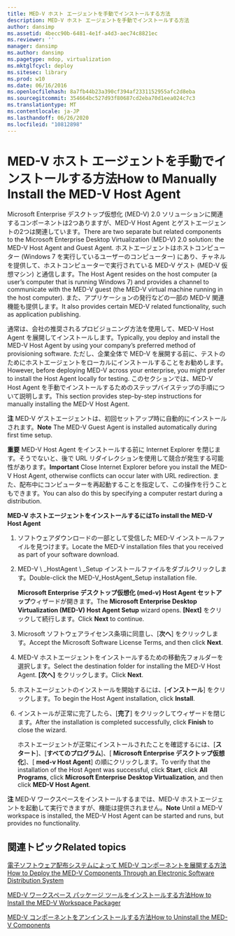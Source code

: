 ```yaml
---
title: MED-V ホスト エージェントを手動でインストールする方法
description: MED-V ホスト エージェントを手動でインストールする方法
author: dansimp
ms.assetid: 4becc90b-6481-4e1f-a4d3-aec74c8821ec
ms.reviewer: ''
manager: dansimp
ms.author: dansimp
ms.pagetype: mdop, virtualization
ms.mktglfcycl: deploy
ms.sitesec: library
ms.prod: w10
ms.date: 06/16/2016
ms.openlocfilehash: 8a7fb44b23a390cf394af2331152955afc2d8eba
ms.sourcegitcommit: 354664bc527d93f80687cd2eba70d1eea024c7c3
ms.translationtype: MT
ms.contentlocale: ja-JP
ms.lasthandoff: 06/26/2020
ms.locfileid: "10812898"
---
```

# <span data-ttu-id="53c09-103">MED-V ホスト エージェントを手動でインストールする方法</span><span class="sxs-lookup"><span data-stu-id="53c09-103">How to Manually Install the MED-V Host Agent</span></span>


<span data-ttu-id="53c09-104">Microsoft Enterprise デスクトップ仮想化 (MED-V) 2.0 ソリューションに関連するコンポーネントは2つありますが、MED-V Host Agent とゲストエージェントの2つは関連しています。</span><span class="sxs-lookup"><span data-stu-id="53c09-104">There are two separate but related components to the Microsoft Enterprise Desktop Virtualization (MED-V) 2.0 solution: the MED-V Host Agent and Guest Agent.</span></span> <span data-ttu-id="53c09-105">ホストエージェントはホストコンピューター (Windows 7 を実行しているユーザーのコンピューター) にあり、チャネルを提供して、ホストコンピューターで実行されている MED-V ゲスト (MED-V 仮想マシン) と通信します。</span><span class="sxs-lookup"><span data-stu-id="53c09-105">The Host Agent resides on the host computer (a user’s computer that is running Windows 7) and provides a channel to communicate with the MED-V guest (the MED-V virtual machine running in the host computer).</span></span> <span data-ttu-id="53c09-106">また、アプリケーションの発行などの一部の MED-V 関連機能も提供します。</span><span class="sxs-lookup"><span data-stu-id="53c09-106">It also provides certain MED-V related functionality, such as application publishing.</span></span>

<span data-ttu-id="53c09-107">通常は、会社の推奨されるプロビジョニング方法を使用して、MED-V Host Agent を展開してインストールします。</span><span class="sxs-lookup"><span data-stu-id="53c09-107">Typically, you deploy and install the MED-V Host Agent by using your company’s preferred method of provisioning software.</span></span> <span data-ttu-id="53c09-108">ただし、企業全体で MED-V を展開する前に、テストのためにホストエージェントをローカルにインストールすることをお勧めします。</span><span class="sxs-lookup"><span data-stu-id="53c09-108">However, before deploying MED-V across your enterprise, you might prefer to install the Host Agent locally for testing.</span></span> <span data-ttu-id="53c09-109">このセクションでは、MED-V Host Agent を手動でインストールするためのステップバイステップの手順について説明します。</span><span class="sxs-lookup"><span data-stu-id="53c09-109">This section provides step-by-step instructions for manually installing the MED-V Host Agent.</span></span>

<span data-ttu-id="53c09-110">**注** MED-V ゲストエージェントは、初回セットアップ時に自動的にインストールされます。</span><span class="sxs-lookup"><span data-stu-id="53c09-110">**Note** The MED-V Guest Agent is installed automatically during first time setup.</span></span>

 

<span data-ttu-id="53c09-111">**重要** MED-V Host Agent をインストールする前に Internet Explorer を閉じます。そうでないと、後で URL リダイレクションを使用して競合が発生する可能性があります。</span><span class="sxs-lookup"><span data-stu-id="53c09-111">**Important** Close Internet Explorer before you install the MED-V Host Agent, otherwise conflicts can occur later with URL redirection.</span></span> <span data-ttu-id="53c09-112">また、配布中にコンピューターを再起動することを指定して、この操作を行うこともできます。</span><span class="sxs-lookup"><span data-stu-id="53c09-112">You can also do this by specifying a computer restart during a distribution.</span></span>

 

**<span data-ttu-id="53c09-113">MED-V ホストエージェントをインストールするには</span><span class="sxs-lookup"><span data-stu-id="53c09-113">To install the MED-V Host Agent</span></span>**

1.  <span data-ttu-id="53c09-114">ソフトウェアダウンロードの一部として受信した MED-V インストールファイルを見つけます。</span><span class="sxs-lookup"><span data-stu-id="53c09-114">Locate the MED-V installation files that you received as part of your software download.</span></span>

2.  <span data-ttu-id="53c09-115">MED-V \ _HostAgent \ _Setup インストールファイルをダブルクリックします。</span><span class="sxs-lookup"><span data-stu-id="53c09-115">Double-click the MED-V\_HostAgent\_Setup installation file.</span></span>

    <span data-ttu-id="53c09-116">**Microsoft Enterprise デスクトップ仮想化 (med-v) Host Agent セットアップ**ウィザードが開きます。</span><span class="sxs-lookup"><span data-stu-id="53c09-116">The **Microsoft Enterprise Desktop Virtualization (MED-V) Host Agent Setup** wizard opens.</span></span> <span data-ttu-id="53c09-117">**[Next]** をクリックして続行します。</span><span class="sxs-lookup"><span data-stu-id="53c09-117">Click **Next** to continue.</span></span>

3.  <span data-ttu-id="53c09-118">Microsoft ソフトウェアライセンス条項に同意し、[**次へ**] をクリックします。</span><span class="sxs-lookup"><span data-stu-id="53c09-118">Accept the Microsoft Software License Terms, and then click **Next**.</span></span>

4.  <span data-ttu-id="53c09-119">MED-V ホストエージェントをインストールするための移動先フォルダーを選択します。</span><span class="sxs-lookup"><span data-stu-id="53c09-119">Select the destination folder for installing the MED-V Host Agent.</span></span> <span data-ttu-id="53c09-120">**[次へ]** をクリックします。</span><span class="sxs-lookup"><span data-stu-id="53c09-120">Click **Next**.</span></span>

5.  <span data-ttu-id="53c09-121">ホストエージェントのインストールを開始するには、[**インストール**] をクリックします。</span><span class="sxs-lookup"><span data-stu-id="53c09-121">To begin the Host Agent installation, click **Install**.</span></span>

6.  <span data-ttu-id="53c09-122">インストールが正常に完了したら、[**完了**] をクリックしてウィザードを閉じます。</span><span class="sxs-lookup"><span data-stu-id="53c09-122">After the installation is completed successfully, click **Finish** to close the wizard.</span></span>

    <span data-ttu-id="53c09-123">ホストエージェントが正常にインストールされたことを確認するには、[**スタート**]、[**すべてのプログラム**]、[ **Microsoft Enterprise デスクトップ仮想化**]、[ **med-v Host Agent**] の順にクリックします。</span><span class="sxs-lookup"><span data-stu-id="53c09-123">To verify that the installation of the Host Agent was successful, click **Start**, click **All Programs**, click **Microsoft Enterprise Desktop Virtualization**, and then click **MED-V Host Agent**.</span></span>

<span data-ttu-id="53c09-124">**注** MED-V ワークスペースをインストールするまでは、MED-V ホストエージェントを起動して実行できますが、機能は提供されません。</span><span class="sxs-lookup"><span data-stu-id="53c09-124">**Note** Until a MED-V workspace is installed, the MED-V Host Agent can be started and runs, but provides no functionality.</span></span>

 

## <span data-ttu-id="53c09-125">関連トピック</span><span class="sxs-lookup"><span data-stu-id="53c09-125">Related topics</span></span>


[<span data-ttu-id="53c09-126">電子ソフトウェア配布システムによって MED-V コンポーネントを展開する方法</span><span class="sxs-lookup"><span data-stu-id="53c09-126">How to Deploy the MED-V Components Through an Electronic Software Distribution System</span></span>](how-to-deploy-the-med-v-components-through-an-electronic-software-distribution-system.md)

[<span data-ttu-id="53c09-127">MED-V ワークスペース パッケージ ツールをインストールする方法</span><span class="sxs-lookup"><span data-stu-id="53c09-127">How to Install the MED-V Workspace Packager</span></span>](how-to-install-the-med-v-workspace-packager.md)

[<span data-ttu-id="53c09-128">MED-V コンポーネントをアンインストールする方法</span><span class="sxs-lookup"><span data-stu-id="53c09-128">How to Uninstall the MED-V Components</span></span>](how-to-uninstall-the-med-v-components.md)

 

 





